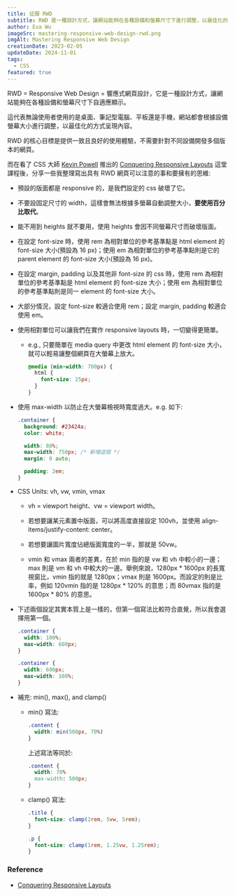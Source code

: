 ```yaml
---
title: 征服 RWD
subtitle: RWD 是一種設計方式，讓網站能夠在各種設備和螢幕尺寸下進行調整，以最佳化的方式呈現內容。
author: Eva Wu
imageSrc: mastering-responsive-web-design-rwd.png
imgAlt: Mastering Responsive Web Design
creationDate: 2023-02-05
updateDate: 2024-11-01
tags:
  - CSS
featured: true
---
```


RWD = Responsive Web Design = 響應式網頁設計，它是一種設計方式，讓網站能夠在各種設備和螢幕尺寸下自適應顯示。

這代表無論使用者使用的是桌面、筆記型電腦、平板還是手機，網站都會根據設備螢幕大小進行調整，以最佳化的方式呈現內容。

RWD 的核心目標是提供一致且良好的使用體驗，不需要針對不同設備開發多個版本的網頁。

而在看了 CSS 大師 [Kevin Powell](https://www.youtube.com/kevinpowell) 推出的 [Conquering Responsive Layouts](https://courses.kevinpowell.co/conquering-responsive-layouts) 這堂課程後，分享一些我整理寫出具有 RWD 網頁可以注意的事和要擁有的思維:

- 預設的版面都是 responsive 的，是我們設定的 css 破壞了它。

- 不要設固定尺寸的 width，這樣會無法根據多螢幕自動調整大小，**要使用百分比取代**。

- 能不用到 heights 就不要用，使用 heights 會因不同螢幕尺寸而破壞版面。

- 在設定 font-size 時，使用 rem 為相對單位的參考基準點是 html element 的 font-size 大小(預設為 16 px)；使用 em 為相對單位的參考基準點則是它的 parent element 的 font-size 大小(預設為 16 px)。

- 在設定 margin, padding 以及其他非 font-size 的 css 時，使用 rem 為相對單位的參考基準點是 html element 的 font-size 大小；使用 em 為相對單位的參考基準點則是同一 element 的 font-size 大小。

- 大部分情況，設定 font-size 較適合使用 rem；設定 margin, padding 較適合使用 em。

- 使用相對單位可以讓我們在實作 responsive layouts 時，一切變得更簡單。

   - e.g., 只要簡單在 media query 中更改 html element 的 font-size 大小，就可以輕易讓整個網頁在大螢幕上放大。

      ```css
      @media (min-width: 700px) {
        html {
          font-size: 25px;
        }
      }
      ```

- 使用 max-width 以防止在大螢幕檢視時寬度過大。e.g. 如下:

   ```css
   .container {
     background: #23424a;
     color: white;
   
     width: 80%;
     max-width: 750px; /* 新增這個 */
     margin: 0 auto;
   
     padding: 2em;
   }
   ```

- CSS Units: vh, vw, vmin, vmax

   - vh = viewport height、vw = viewport width。

   - 若想要讓某元素置中版面，可以將高度直接設定 100vh，並使用 align-items/justify-content: center。

   - 若想要讓圖片寬度佔總版面寬度的一半，那就是 50vw。

   - vmin 和 vmax 兩者的差異，在於 min 指的是 vw 和 vh 中較小的一邊；max 則是 vm 和 vh 中較大的一邊。舉例來說，1280px \* 1600px 的長寬視窗比，vmin 指的就是 1280px；vmax 則是 1600px。而設定的則是比率，例如 120vmin 指的是 1280px \* 120% 的意思；而 80vmax 指的是 1600px \* 80% 的意思。

- 下述兩個設定其實本質上是一樣的，但第一個寫法比較符合直覺，所以我會選擇用第一個。

   ```css
   .container {
     width: 100%;
     max-width: 600px;
   }
   ```

   ```css
   .container {
     width: 600px; 
     max-width: 100%;
   }
   ```

- 補充: min(), max(), and clamp()

   - min() 寫法:

      ```css
      .content {
        width: min(500px, 70%)
      }
      ```

      上述寫法等同於:

      ```css
      .content {
        width: 70%
        max-width: 500px;
      }
      ```

   - clamp() 寫法:

      ```css
      .title {
        font-size: clamp(2rem, 5vw, 5rem);
      }
      
      .p {
        font-size: clamp(1rem, 1.25vw, 1.25rem);
      }
      ```

### Reference

- [Conquering Responsive Layouts](https://courses.kevinpowell.co/view/courses/conquering-responsive-layouts)
